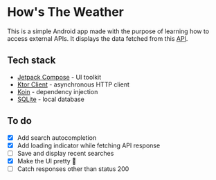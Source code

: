# How's The Weather
This is a simple Android app made with the purpose of learning how to access external APIs. It displays the data fetched from this [API](https://github.com/chubin/wttr.in).

## Tech stack
- [Jetpack Compose](https://developer.android.com/jetpack/compose) - UI toolkit
- [Ktor Client](https://ktor.io/docs/client.html) - asynchronous HTTP client
- [Koin](https://insert-koin.io/) - dependency injection
- [SQLite](https://www.sqlite.org/index.html) - local database

## To do
- [x] Add search autocompletion
- [x] Add loading indicator while fetching API response
- [ ] Save and display recent searches
- [x] Make the UI pretty 🦋
- [ ] Catch responses other than status 200
